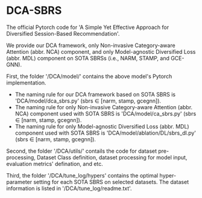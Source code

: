 # DCA-SBRS

The official Pytorch code for 'A Simple Yet Effective Approach for Diversified Session-Based Recommendation'.

We provide our DCA framework, only Non-invasive Category-aware Attention (abbr. NCA) component, and only Model-agnostic Diversified Loss (abbr. MDL) component on SOTA SBRSs (i.e., NARM, STAMP, and GCE-GNN).

First, the folder '/DCA/model/' contains the above model's Pytorch implementation. 
* The naming rule for our DCA framework based on SOTA SBRS is 'DCA/model/dca_sbrs.py' (sbrs $\in$ [narm, stamp, gcegnn]). 
* The naming rule for only Non-invasive Category-aware Attention (abbr. NCA) component used with SOTA SBRS is 'DCA/model/ca_sbrs.py' (sbrs $\in$ [narm, stamp, gcegnn]). 
* The naming rule for only Model-agnostic Diversified Loss (abbr. MDL) component used with SOTA SBRS is 'DCA/model/ablation/DL/sbrs_dl.py' (sbrs $\in$ [narm, stamp, gcegnn]). 

Second, the folder '/DCA/utils/' contails the code for dataset pre-processing, Dataset Class definition, dataset processing for model input,  evaluation metrics' defination, and etc. 

Third, the folder '/DCA/tune_log/hypers' contains the optimal hyper-parameter setting for each SOTA SBRS on selected datasets. The dataset information is listed in '/DCA/tune_log/readme.txt'.



